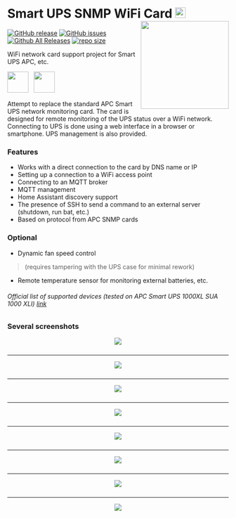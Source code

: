 # Smart UPS SNMP WiFi Card <img src="https://github.com/AleksandrBraun/Smart-UPS-SNMP-Card/blob/main/Images/Ukraine.png" height=24> <img src="https://github.com/AleksandrBraun/Smart-UPS-SNMP-Card/blob/main/Images/3d.png" height=200 style="float: right;">

[![GitHub release](https://img.shields.io/github/release/AleksandrBraun/Smart-UPS-SNMP-Card/all.svg)](https://github.com/AleksandrBraun/Smart-UPS-SNMP-Card/releases "Releases") [![GitHub issues](https://img.shields.io/github/issues/AleksandrBraun/Smart-UPS-SNMP-Card)](https://github.com/AleksandrBraun/Smart-UPS-SNMP-Card/issues) [![Github All Releases](https://img.shields.io/github/downloads/AleksandrBraun/Smart-UPS-SNMP-Card/total.svg)](https://github.com/AleksandrBraun/Smart-UPS-SNMP-Card/tree/main/Firmware) [![repo size](https://img.shields.io/github/repo-size/AleksandrBraun/Smart-UPS-SNMP-Card.svg)](https://github.com/AleksandrBraun/Smart-UPS-SNMP-Card)

WiFi network card support project for Smart UPS APC, etc.

<img src="https://github.com/AleksandrBraun/Smart-UPS-SNMP-Card/blob/main/Images/HASS.png" height=48>&nbsp;&nbsp;&nbsp;<img src="https://github.com/AleksandrBraun/Smart-UPS-SNMP-Card/blob/main/Images/APC.svg" height=48>

Attempt to replace the standard APC Smart UPS network monitoring card.
The card is designed for remote monitoring of the UPS status over a WiFi network.
Connecting to UPS is done using a web interface in a browser or smartphone.
UPS management is also provided.

### Features

- Works with a direct connection to the card by DNS name or IP
- Setting up a connection to a WiFi access point
- Connecting to an MQTT broker
- MQTT management
- Home Assistant discovery support
- The presence of SSH to send a command to an external server (shutdown, run bat, etc.)
- Based on protocol from APC SNMP cards

### Optional
- Dynamic fan speed control
> (requires tampering with the UPS case for minimal rework)
- Remote temperature sensor for monitoring external batteries, etc.



###### Official list of supported devices (tested on APC Smart UPS 1000XL *SUA 1000 XLI*) <a href="https://www.apc.com/us/en/faqs/FA237786/" title="APC site">link</a>

### Several screenshots

<div align="center">

  <img src="https://github.com/AleksandrBraun/Smart-UPS-SNMP-Card/blob/main/Images/Main-Control.png">

### 
---
  <img src="https://github.com/AleksandrBraun/Smart-UPS-SNMP-Card/blob/main/Images/Settings.png">

### 
---
  <img src="https://github.com/AleksandrBraun/Smart-UPS-SNMP-Card/blob/main/Images/Alert-Error.png">

### 
---
  <img src="https://github.com/AleksandrBraun/Smart-UPS-SNMP-Card/blob/main/Images/Network-MQTT-SSH.png">

### 
---
  <img src="https://github.com/AleksandrBraun/Smart-UPS-SNMP-Card/blob/main/Images/Fan-Control.png">

### 
---
  <img src="https://github.com/AleksandrBraun/Smart-UPS-SNMP-Card/blob/main/Images/FWUpdate-page.png">

### 
---
  <img src="https://github.com/AleksandrBraun/Smart-UPS-SNMP-Card/blob/main/Images/hass_card.png">

### 
---
  <img src="https://github.com/AleksandrBraun/Smart-UPS-SNMP-Card/blob/main/Images/hass_discovery.png">

</div>
